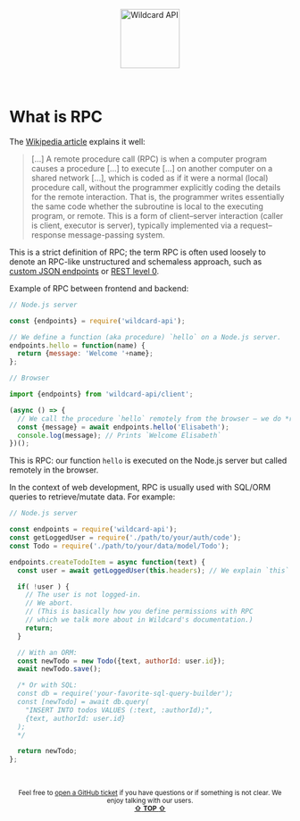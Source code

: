 <!---






    WARNING, READ THIS.
    This is a computed file. Do not edit.
    Instead, edit `/docs/what-is-rpc.template.md` and run `npm run docs` (or `yarn docs`).












    WARNING, READ THIS.
    This is a computed file. Do not edit.
    Instead, edit `/docs/what-is-rpc.template.md` and run `npm run docs` (or `yarn docs`).












    WARNING, READ THIS.
    This is a computed file. Do not edit.
    Instead, edit `/docs/what-is-rpc.template.md` and run `npm run docs` (or `yarn docs`).












    WARNING, READ THIS.
    This is a computed file. Do not edit.
    Instead, edit `/docs/what-is-rpc.template.md` and run `npm run docs` (or `yarn docs`).












    WARNING, READ THIS.
    This is a computed file. Do not edit.
    Instead, edit `/docs/what-is-rpc.template.md` and run `npm run docs` (or `yarn docs`).






-->
<p align="center">
  <a href="/../../#readme">
    <img src="https://github.com/reframejs/wildcard-api/raw/master/docs/images/logo-with-text.svg?sanitize=true" height=106 alt="Wildcard API"/>
  </a>
</p>
&nbsp;

# What is RPC

The [Wikipedia article](https://en.wikipedia.org/wiki/Remote_procedure_call) explains it well:

> [...] A remote procedure call (RPC) is when a computer program causes a procedure [...] to execute [...] on another computer on a shared network [...], which is coded as if it were a normal (local) procedure call, without the programmer explicitly coding the details for the remote interaction. That is, the programmer writes essentially the same code whether the subroutine is local to the executing program, or remote. This is a form of client–server interaction (caller is client, executor is server), typically implemented via a request–response message-passing system.

This is a strict definition of RPC;
the term RPC is often used loosely to denote an RPC-like unstructured and schemaless approach,
such as
[custom JSON endpoints](/docs/blog/rest-rpc-custom-endpoints.md#custom-json-endpoints) or
[REST level 0](/docs/blog/rest-rpc-custom-endpoints.md#rest-level-5).

Example of RPC between frontend and backend:

~~~js
// Node.js server

const {endpoints} = require('wildcard-api');

// We define a function (aka procedure) `hello` on a Node.js server.
endpoints.hello = function(name) {
  return {message: 'Welcome '+name};
};
~~~

~~~js
// Browser

import {endpoints} from 'wildcard-api/client';

(async () => {
  // We call the procedure `hello` remotely from the browser — we do *r*emote *p*rocedure *c*all (RPC)
  const {message} = await endpoints.hello('Elisabeth');
  console.log(message); // Prints `Welcome Elisabeth`
})();
~~~

This is RPC:
our function `hello` is executed on the Node.js server but called remotely in the browser.

In the context of web development,
RPC is usually used with SQL/ORM queries to retrieve/mutate data.
For example:

~~~js
// Node.js server

const endpoints = require('wildcard-api');
const getLoggedUser = require('./path/to/your/auth/code');
const Todo = require('./path/to/your/data/model/Todo');

endpoints.createTodoItem = async function(text) {
  const user = await getLoggedUser(this.headers); // We explain `this` in Wildcard's documentation.

  if( !user ) {
    // The user is not logged-in.
    // We abort.
    // (This is basically how you define permissions with RPC
    // which we talk more about in Wildcard's documentation.)
    return;
  }

  // With an ORM:
  const newTodo = new Todo({text, authorId: user.id});
  await newTodo.save();

  /* Or with SQL:
  const db = require('your-favorite-sql-query-builder');
  const [newTodo] = await db.query(
    "INSERT INTO todos VALUES (:text, :authorId);",
    {text, authorId: user.id}
  );
  */

  return newTodo;
};
~~~


<br/>

<p align="center">

<sup>
Feel free to <a href="https://github.com/reframejs/wildcard-api/issues/new">open a GitHub ticket</a>
if you have questions or if something is not clear. We enjoy talking with our users.
</sup>

<br/>

<sup>
<a href="#readme"><b>&#8679;</b> <b>TOP</b> <b>&#8679;</b></a>
</sup>

</p>

<br/>
<br/>

<!---






    WARNING, READ THIS.
    This is a computed file. Do not edit.
    Instead, edit `/docs/what-is-rpc.template.md` and run `npm run docs` (or `yarn docs`).












    WARNING, READ THIS.
    This is a computed file. Do not edit.
    Instead, edit `/docs/what-is-rpc.template.md` and run `npm run docs` (or `yarn docs`).












    WARNING, READ THIS.
    This is a computed file. Do not edit.
    Instead, edit `/docs/what-is-rpc.template.md` and run `npm run docs` (or `yarn docs`).












    WARNING, READ THIS.
    This is a computed file. Do not edit.
    Instead, edit `/docs/what-is-rpc.template.md` and run `npm run docs` (or `yarn docs`).












    WARNING, READ THIS.
    This is a computed file. Do not edit.
    Instead, edit `/docs/what-is-rpc.template.md` and run `npm run docs` (or `yarn docs`).






-->
